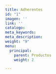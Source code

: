 ```yaml
---
title: Adherentes
id: "1"
imagen: ''
link: ''
catalogo: 
meta_keywords: 
meta_description: 
weight: "9"
menu:
  principal:
    parent: Productos
    weight: 2

---
```

